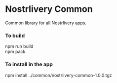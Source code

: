 # Nostrlivery Common

Common library for all Nostrlivery apps.

### To build
npm run build  
npm pack

### To install in the app

npm install ../common/nostrlivery-common-1.0.0.tgz
